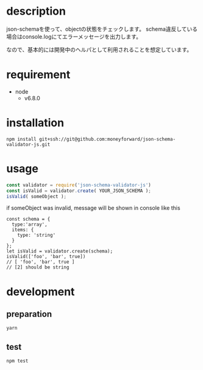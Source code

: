# description
json-schemaを使って、objectの状態をチェックします。
schema違反している場合はconsole.logにてエラーメッセージを出力します。

なので、基本的には開発中のヘルパとして利用されることを想定しています。

# requirement
- node 
  - v6.8.0

# installation
`npm install git+ssh://git@github.com:moneyforward/json-schema-validator-js.git`

# usage
```js
const validator = require('json-schema-validator-js')
const isValid = validator.create( YOUR_JSON_SCHEMA );
isValid( someObject );
```

if someObject was invalid, message will be shown in console like this
```
const schema = {
  type:'array',
  items: {
    type: 'string'
  }
};
let isValid = validator.create(schema);
isValid(['foo', 'bar', true])
// [ 'foo', 'bar', true ]
// [2] should be string
```

# development

## preparation
`yarn`

## test
`npm test`
